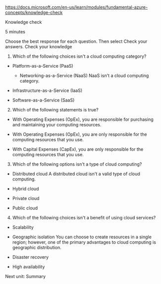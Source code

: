 
https://docs.microsoft.com/en-us/learn/modules/fundamental-azure-concepts/knowledge-check

Knowledge check

5 minutes

Choose the best response for each question. Then select Check your answers.
Check your knowledge
1. Which of the following choices isn't a cloud computing category?

* Platform-as-a-Service (PaaS)

    * Networking-as-a-Service (NaaS)
    NaaS isn't a cloud computing category.

* Infrastructure-as-a-Service (IaaS)

* Software-as-a-Service (SaaS)
2. Which of the following statements is true?

* With Operating Expenses (OpEx), you are responsible for purchasing and maintaining your computing resources.

* With Operating Expenses (OpEx), you are only responsible for the computing resources that you use.

* With Capital Expenses (CapEx), you are only responsible for the computing resources that you use.

3. Which of the following options isn't a type of cloud computing?

* Distributed cloud
    A distributed cloud isn't a valid type of cloud computing.

* Hybrid cloud

* Private cloud

* Public cloud

4. Which of the following choices isn't a benefit of using cloud services?

* Scalability

* Geographic isolation
    You can choose to create resources in a single region; however, one of the primary advantages to cloud computing is geographic distribution.

* Disaster recovery

* High availability

Next unit: Summary
